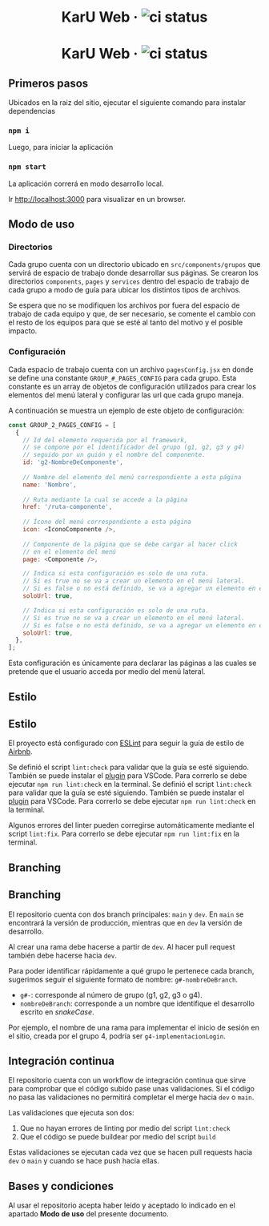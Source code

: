<div align="center">

  # KarU Web · ![ci status](https://github.com/DerivadaDX/karu-web/actions/workflows/ci.yml/badge.svg)

</div>
<div align="center">

  # KarU Web · ![ci status](https://github.com/DerivadaDX/karu-web/actions/workflows/ci.yml/badge.svg)

</div>

## Primeros pasos

Ubicados en la raiz del sitio, ejecutar el siguiente comando para instalar dependencias

### `npm i`

Luego, para iniciar la aplicación

### `npm start`

La aplicación correrá en modo desarrollo local.

Ir [http://localhost:3000](http://localhost:3000) para visualizar en un browser.

## Modo de uso

### Directorios

Cada grupo cuenta con un directorio ubicado en `src/components/grupos` que servirá de espacio de trabajo donde desarrollar sus páginas.
Se crearon los directorios `components`, `pages` y `services` dentro del espacio de trabajo de cada grupo a modo de guía para ubicar los distintos tipos de archivos.

Se espera que no se modifiquen los archivos por fuera del espacio de trabajo de cada equipo y que, de ser necesario, se comente el cambio con el resto de los equipos
para que se esté al tanto del motivo y el posible impacto.

### Configuración

Cada espacio de trabajo cuenta con un archivo `pagesConfig.jsx` en donde se define una constante `GROUP_#_PAGES_CONFIG` para cada grupo.
Esta constante es un array de objetos de configuración utilizados para crear los elementos del menú lateral y configurar las url que cada
grupo maneja.

A continuación se muestra un ejemplo de este objeto de configuración:

```js
const GROUP_2_PAGES_CONFIG = [
  {
    // Id del elemento requerida por el framework,
    // se compone por el identificador del grupo (g1, g2, g3 y g4)
    // seguido por un guión y el nombre del componente.
    id: 'g2-NombreDeComponente',
    
    // Nombre del elemento del menú correspondiente a esta página
    name: 'Nombre',
    
    // Ruta mediante la cual se accede a la página
    href: '/ruta-componente',
    
    // Ícono del menú correspondiente a esta página
    icon: <IconoComponente />,
    
    // Componente de la página que se debe cargar al hacer click
    // en el elemento del menú
    page: <Componente />,

    // Indica si esta configuración es solo de una ruta.
    // Si es true no se va a crear un elemento en el menú lateral.
    // Si es false o no está definido, se va a agregar un elemento en el menú lateral.
    soloUrl: true,

    // Indica si esta configuración es solo de una ruta.
    // Si es true no se va a crear un elemento en el menú lateral.
    // Si es false o no está definido, se va a agregar un elemento en el menú lateral.
    soloUrl: true,
  },
];
```

Esta configuración es únicamente para declarar las páginas a las cuales se pretende que el usuario acceda por medio del menú lateral.

## Estilo
## Estilo

El proyecto está configurado con [ESLint](https://eslint.org/) para seguir la guía de estilo de [Airbnb](https://github.com/airbnb/javascript/tree/master/react).

Se definió el script `lint:check` para validar que la guía se esté siguiendo. También se puede instalar el [plugin](https://marketplace.visualstudio.com/items?itemName=dbaeumer.vscode-eslint) para VSCode.
Para correrlo se debe ejecutar `npm run lint:check` en la terminal.
Se definió el script `lint:check` para validar que la guía se esté siguiendo. También se puede instalar el [plugin](https://marketplace.visualstudio.com/items?itemName=dbaeumer.vscode-eslint) para VSCode.
Para correrlo se debe ejecutar `npm run lint:check` en la terminal.

Algunos errores del linter pueden corregirse automáticamente mediante el script `lint:fix`. Para correrlo se debe ejecutar `npm run lint:fix` en la terminal.

## Branching
## Branching

El repositorio cuenta con dos branch principales: `main` y `dev`. En `main` se encontrará la versión de producción, mientras que en `dev` la versión de desarrollo.

Al crear una rama debe hacerse a partir de `dev`. Al hacer pull request también debe hacerse hacia `dev`.

Para poder identificar rápidamente a qué grupo le pertenece cada branch, sugerimos seguir el siguiente formato de nombre:
`g#-nombreDeBranch`.

- `g#-`: corresponde al número de grupo (g1, g2, g3 o g4).
- `nombreDeBranch`: corresponde a un nombre que identifique el desarrollo escrito en *snakeCase*.

Por ejemplo, el nombre de una rama para implementar el inicio de sesión en el sitio, creada por el grupo 4, podría ser
`g4-implementacionLogin`.

## Integración continua

El repositorio cuenta con un workflow de integración continua que sirve para comprobar que el código subido pase unas validaciones.
Si el código no pasa las validaciones no permitirá completar el merge hacia `dev` o `main`.

Las validaciones que ejecuta son dos:

1. Que no hayan errores de linting por medio del script `lint:check`
2. Que el código se puede buildear por medio del script `build`

Estas validaciones se ejecutan cada vez que se hacen pull requests hacia `dev` o `main` y cuando se hace push hacia ellas.

## Bases y condiciones

Al usar el repositorio acepta haber leído y aceptado lo indicado en el apartado **Modo de uso** del presente documento.
